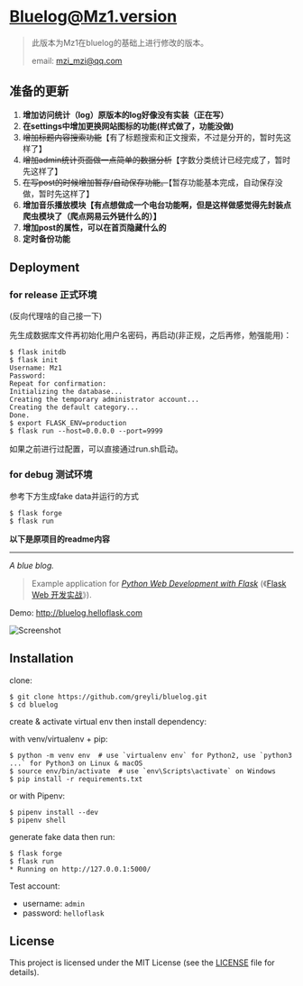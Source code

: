 # Bluelog@Mz1.version

> 此版本为Mz1在bluelog的基础上进行修改的版本。
>
> email: mzi_mzi@qq.com

## 准备的更新

1. **增加访问统计（log）原版本的log好像没有实装（正在写）**
2. **在settings中增加更换网站图标的功能(样式做了，功能没做)**
3. ~~增加标题内容搜索功能~~【有了标题搜索和正文搜索，不过是分开的，暂时先这样了】
4. ~~增加admin统计页面做一点简单的数据分析~~【字数分类统计已经完成了，暂时先这样了】
5. ~~在写post的时候增加暂存/自动保存功能。~~【暂存功能基本完成，自动保存没做，暂时先这样了】
6. **增加音乐播放模块【有点想做成一个电台功能啊，但是这样做感觉得先封装点爬虫模块了（爬点网易云外链什么的）】**
7. **增加post的属性，可以在首页隐藏什么的**
8. **定时备份功能**



## Deployment

### for release 正式环境

(反向代理啥的自己接一下)

先生成数据库文件再初始化用户名密码，再启动(非正规，之后再修，勉强能用)：

```
$ flask initdb
$ flask init
Username: Mz1
Password:
Repeat for confirmation:
Initializing the database...
Creating the temporary administrator account...
Creating the default category...
Done.
$ export FLASK_ENV=production
$ flask run --host=0.0.0.0 --port=9999
```

如果之前进行过配置，可以直接通过run.sh启动。



### for debug 测试环境

参考下方生成fake data并运行的方式

```
$ flask forge
$ flask run
```







**以下是原项目的readme内容**

<hr />

*A blue blog.*

> Example application for *[Python Web Development with Flask](https://helloflask.com/en/book/1)* (《[Flask Web 开发实战](https://helloflask.com/book/1)》).

Demo: http://bluelog.helloflask.com

![Screenshot](https://helloflask.com/screenshots/bluelog.png)

## Installation

clone:
```
$ git clone https://github.com/greyli/bluelog.git
$ cd bluelog
```
create & activate virtual env then install dependency:

with venv/virtualenv + pip:
```
$ python -m venv env  # use `virtualenv env` for Python2, use `python3 ...` for Python3 on Linux & macOS
$ source env/bin/activate  # use `env\Scripts\activate` on Windows
$ pip install -r requirements.txt
```
or with Pipenv:
```
$ pipenv install --dev
$ pipenv shell
```
generate fake data then run:
```
$ flask forge
$ flask run
* Running on http://127.0.0.1:5000/
```

Test account:

* username: `admin`
* password: `helloflask`

## License

This project is licensed under the MIT License (see the
[LICENSE](LICENSE) file for details).